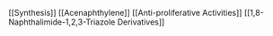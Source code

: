 [[Synthesis]]
[[Acenaphthylene]]
[[Anti-proliferative Activities]]
[[1,8-Naphthalimide-1,2,3-Triazole Derivatives]]
